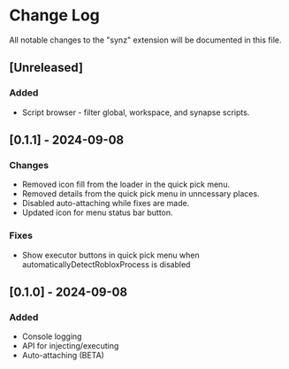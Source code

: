 # Change Log

All notable changes to the "synz" extension will be documented in this file.

<!-- ## [Unreleased]

### Added

- Auto-attaching (BETA) -->

## [Unreleased]

### Added

- Script browser - filter global, workspace, and synapse scripts.

## [0.1.1] - 2024-09-08

### Changes

- Removed icon fill from the loader in the quick pick menu.
- Removed details from the quick pick menu in unncessary places.
- Disabled auto-attaching while fixes are made.
- Updated icon for menu status bar button.

### Fixes

- Show executor buttons in quick pick menu when automaticallyDetectRobloxProcess is disabled

## [0.1.0] - 2024-09-08

### Added

- Console logging
- API for injecting/executing
- Auto-attaching (BETA)
